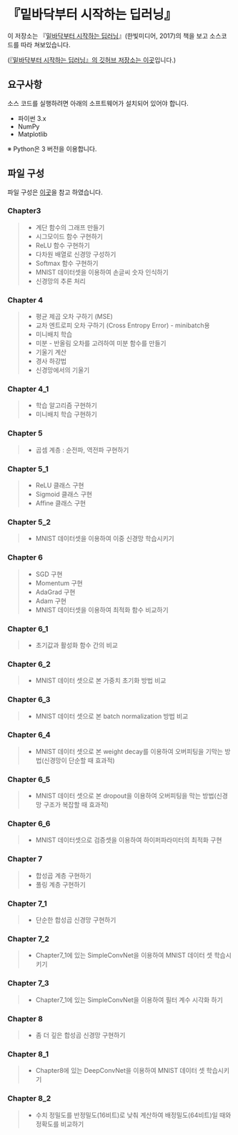 # 『밑바닥부터 시작하는 딥러닝』

이 저장소는 『[밑바닥부터 시작하는 딥러닝](http://www.hanbit.co.kr/store/books/look.php?p_code=B8475831198)』(한빛미디어, 2017)의 책을 보고 소스코드를 따라 쳐보있습니다.  

([『밑바닥부터 시작하는 딥러닝』의 깃허브 저장소는 이곳](https://github.com/WegraLee/deep-learning-from-scratch)입니다.)

## 요구사항
소스 코드를 실행하려면 아래의 소프트웨어가 설치되어 있어야 합니다.

* 파이썬 3.x
* NumPy
* Matplotlib

※ Python은 3 버전을 이용합니다.


## 파일 구성

파일 구성은 [이곳](https://github.com/Taeyoung96/Deep-learning-from-scratch)을 참고 하였습니다.

### Chapter3
> - 계단 함수의 그래프 만들기
> - 시그모이드 함수 구현하기
> - ReLU 함수 구현하기
> - 다차원 배열로 신경망 구성하기
> - Softmax 함수 구현하기
> - MNIST 데이터셋을 이용하여 손글씨 숫자 인식하기
> - 신경망의 추론 처리

### Chapter 4
> - 평균 제곱 오차 구하기 (MSE)
> - 교차 엔트로피 오차 구하기 (Cross Entropy Error) - minibatch용
> - 미니배치 학습
> - 미분 - 반올림 오차를 고려하여 미분 함수를 만들기
> - 기울기 계산
> - 경사 하강법
> - 신경망에서의 기울기

### Chapter 4_1
> - 학습 알고리즘 구현하기
> - 미니배치 학습 구현하기

### Chapter 5
> - 곱셈 계층 : 순전파, 역전파 구현하기

### Chapter 5_1
> - ReLU 클래스 구현
> - Sigmoid 클래스 구현
> - Affine 클래스 구현

### Chapter 5_2
> - MNIST 데이터셋을 이용하여 이중 신경망 학습시키기

### Chapter 6
> - SGD 구현
> - Momentum 구현
> - AdaGrad 구현
> - Adam 구현
> - MNIST 데이터셋을 이용하여 최적화 함수 비교하기

### Chapter 6_1
> - 초기값과 활성화 함수 간의 비교

### Chapter 6_2
> - MNIST 데이터 셋으로 본 가중치 초기화 방법 비교

### Chapter 6_3
> - MNIST 데이터 셋으로 본 batch normalization 방법 비교

### Chapter 6_4
> - MNIST 데이터 셋으로 본 weight decay를 이용하여 오버피팅을 기막는 방법(신경망이 단순할 때 효과적)

### Chapter 6_5
> - MNIST 데이터 셋으로 본 dropout을 이용하여 오버피팅을 막는 방법(신경망 구조가 복잡할 때 효과적)

### Chapter 6_6
> - MNIST 데이터셋으로 검증셋을 이용하여 하이퍼파라미터의 최적화 구현

### Chapter 7
> - 합성곱 계층 구현하기
> - 풀링 계층 구현하기

### Chapter 7_1
> - 단순한 합성곱 신경망 구현하기

### Chapter 7_2
> - Chapter7_1에 있는 SimpleConvNet을 이용하여 MNIST 데이터 셋 학습시키기

### Chapter 7_3
> - Chapter7_1에 있는 SimpleConvNet을 이용하여 필터 계수 시각화 하기

### Chapter 8
> - 좀 더 깊은 합성곱 신경망 구현하기

### Chapter 8_1
> - Chapter8에 있는 DeepConvNet을 이용하여 MNIST 데이터 셋 학습시키기

### Chapter 8_2
> - 수치 정밀도를 반정밀도(16비트)로 낮춰 계산하여 배정밀도(64비트)일 때와 정확도를 비교하기


